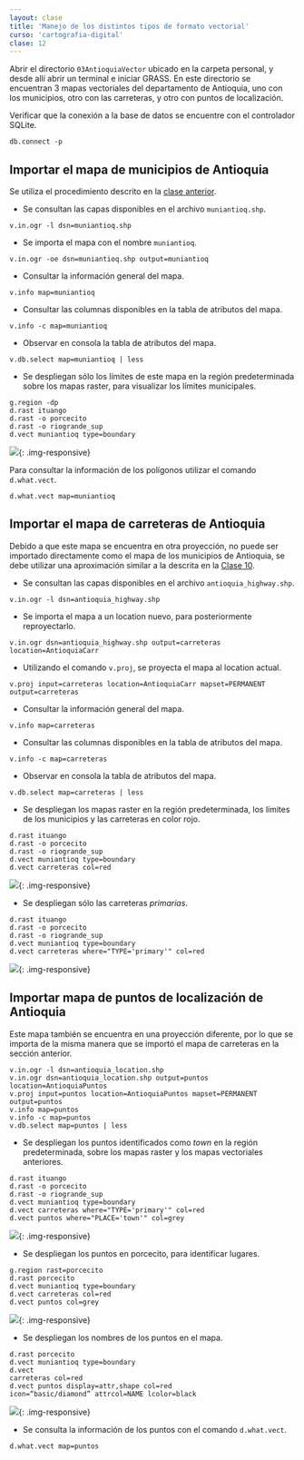 ```yaml
---
layout: clase
title: 'Manejo de los distintos tipos de formato vectorial'
curso: 'cartografia-digital'
clase: 12
---
```


Abrir el directorio `03AntioquiaVector` ubicado en la carpeta personal, y desde allí abrir un terminal e iniciar GRASS. En este directorio se encuentran 3 mapas vectoriales del departamento de Antioquia, uno con los municipios, otro con las carreteras, y otro con puntos de localización.

Verificar que la conexión a la base de datos se encuentre con el controlador SQLite.

~~~
db.connect -p
~~~

Importar el mapa de municipios de Antioquia
-------------------------------------------

Se utiliza el procedimiento descrito en la [clase anterior](./clase-11.html).

- Se consultan las capas disponibles en el archivo `muniantioq.shp`.

~~~
v.in.ogr -l dsn=muniantioq.shp
~~~

- Se importa el mapa con el nombre `muniantioq`.

~~~
v.in.ogr -oe dsn=muniantioq.shp output=muniantioq
~~~

- Consultar la información general del mapa.

~~~
v.info map=muniantioq
~~~

- Consultar las columnas disponibles en la tabla de atributos del mapa.

~~~
v.info -c map=muniantioq
~~~

- Observar en consola la tabla de atributos del mapa.

~~~
v.db.select map=muniantioq | less
~~~

- Se despliegan sólo los límites de este mapa en la región predeterminada sobre los mapas raster, para visualizar los límites municipales.

~~~
g.region -dp
d.rast ituango
d.rast -o porcecito
d.rast -o riogrande_sup
d.vect muniantioq type=boundary
~~~

![](/cartografia-digital/images/muniantioq_rast.png){: .img-responsive}

Para consultar la información de los polígonos utilizar el comando `d.what.vect`.

~~~
d.what.vect map=muniantioq
~~~

Importar el mapa de carreteras de Antioquia
-------------------------------------------

Debido a que este mapa se encuentra en otra proyección, no puede ser importado directamente como el mapa de los municipios de Antioquia, se debe utilizar una aproximación similar a la descrita en la [Clase 10](./clase-10.html).

- Se consultan las capas disponibles en el archivo `antioquia_highway.shp`.

~~~
v.in.ogr -l dsn=antioquia_highway.shp
~~~

- Se importa el mapa a un location nuevo, para posteriormente reproyectarlo.

~~~
v.in.ogr dsn=antioquia_highway.shp output=carreteras location=AntioquiaCarr
~~~

- Utilizando el comando `v.proj`, se proyecta el mapa al location actual.

~~~
v.proj input=carreteras location=AntioquiaCarr mapset=PERMANENT output=carreteras
~~~

- Consultar la información general del mapa.

~~~
v.info map=carreteras
~~~

- Consultar las columnas disponibles en la tabla de atributos del mapa.

~~~
v.info -c map=carreteras
~~~

- Observar en consola la tabla de atributos del mapa.

~~~
v.db.select map=carreteras | less
~~~

- Se despliegan los mapas raster en la región predeterminada, los límites de los municipios y las carreteras en color rojo.

~~~
d.rast ituango
d.rast -o porcecito
d.rast -o riogrande_sup
d.vect muniantioq type=boundary
d.vect carreteras col=red
~~~

![](/cartografia-digital/images/carreteras_rast.png){: .img-responsive}

- Se despliegan sólo las carreteras *primarias*.

~~~
d.rast ituango
d.rast -o porcecito
d.rast -o riogrande_sup
d.vect muniantioq type=boundary
d.vect carreteras where="TYPE='primary'" col=red
~~~

![](/cartografia-digital/images/carreteras_rast_primary.png){: .img-responsive}

Importar mapa de puntos de localización de Antioquia
----------------------------------------------------

Este mapa también se encuentra en una proyección diferente, por lo que se importa de la misma manera que se importó el mapa de carreteras en la sección anterior.

~~~
v.in.ogr -l dsn=antioquia_location.shp
v.in.ogr dsn=antioquia_location.shp output=puntos location=AntioquiaPuntos
v.proj input=puntos location=AntioquiaPuntos mapset=PERMANENT output=puntos
v.info map=puntos
v.info -c map=puntos
v.db.select map=puntos | less
~~~

- Se despliegan los puntos identificados como *town* en la región predeterminada, sobre los mapas raster y los mapas vectoriales anteriores.

~~~
d.rast ituango
d.rast -o porcecito
d.rast -o riogrande_sup
d.vect muniantioq type=boundary
d.vect carreteras where="TYPE='primary'" col=red
d.vect puntos where="PLACE='town'" col=grey
~~~

![](/cartografia-digital/images/puntos_rast.png){: .img-responsive}

- Se despliegan los puntos en porcecito, para identificar lugares.

~~~
g.region rast=porcecito 
d.rast porcecito 
d.vect muniantioq type=boundary
d.vect carreteras col=red 
d.vect puntos col=grey
~~~

![](/cartografia-digital/images/porcecito_puntos.png){: .img-responsive}

- Se despliegan los nombres de los puntos en el mapa.

~~~
d.rast porcecito 
d.vect muniantioq type=boundary 
d.vect
carreteras col=red 
d.vect puntos display=attr,shape col=red
icon=“basic/diamond” attrcol=NAME lcolor=black
~~~

![](/cartografia-digital/images/porcecito_puntos_labels.png){: .img-responsive}

- Se consulta la información de los puntos con el comando `d.what.vect`.

~~~
d.what.vect map=puntos
~~~
